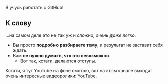 Я учусь работать с GitHub!

К слову
-------------

...на самом деле это не так уж и сложно, *очень даже легко*.

- Вы просто **подробно разбираете тему**, и результат не заставит себя ждать.
- Вам **не нужно думать, что это невозможно**.
  - Вот так, кстати, делаются отступы.

Кстати, я тут YouTube на фоне смотрю, вот на этом канале выходят очень интересные видеоролики: [YouTube][1].

[1]: https://www.youtube.com/@kuplinovplay